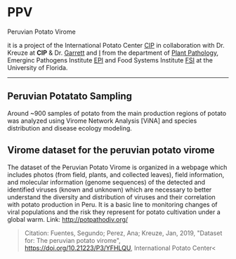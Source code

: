 # PPV
Peruvian Potato Virome

it is a project of the International Potato Center [CIP](https://cipotato.org/) in collaboration with Dr. Kreuze at **CIP** & Dr. [Garrett](https://www.garrettlab.com/) and [I](https://ricardoi.github.io/) from the department of [Plant Pathology](https://plantpath.ifas.ufl.edu/), Emerginc Pathogens Institute [EPI](https://epi.ufl.edu/) and Food Systems Institute [FSI](https://foodsystems.ifas.ufl.edu/) at the University of Florida. 

---
## Peruvian Potatato Sampling
Around ~900 samples of potato from the main production regions of potato was analyzed using Virome Network Analysis [ViNA] and species distribution and disease ecology modeling. 

## Virome dataset for the peruvian potato virome
The dataset of the Peruvian Potato Virome is organized in a webpage which includes photos (from field, plants, and collected leaves), field information, and molecular information (genome sequences) of the detected and identified viruses (known and unknown) which are necessary to better understand the diversity and distribution of viruses and their correlation with potato production in Peru. It is a basic line to monitoring changes of viral populations and the risk they represent for potato cultivation under a global warm. Link: http://potpathodiv.org/
>Citation: Fuentes, Segundo; Perez, Ana; Kreuze, Jan, 2019, "Dataset for: The peruvian potato virome", https://doi.org/10.21223/P3/YFHLQU, International Potato Center<
